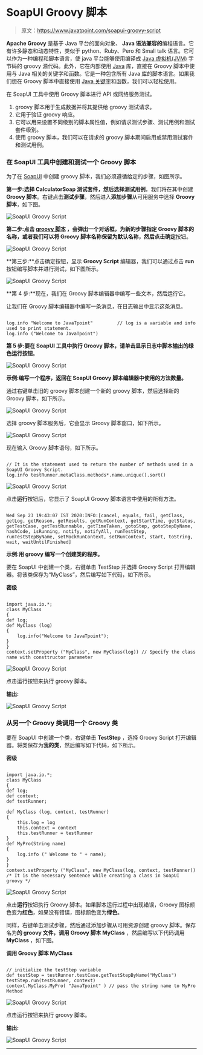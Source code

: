 # SoapUI Groovy 脚本

> 原文：<https://www.javatpoint.com/soapui-groovy-script>

**Apache Groovy** 是基于 Java 平台的面向对象、 **Java 语法兼容的**编程语言。它有许多静态和动态特性，类似于 python、Ruby、Pero 和 Small talk 语言。它可以作为一种编程和脚本语言，使 java 平台能够使用编译成 [Java 虚拟机(JVM)](https://www.javatpoint.com/jvm-java-virtual-machine) 字节码的 groovy 源代码。此外，它在内部使用 [Java](https://www.javatpoint.com/java-tutorial) 库，直接在 Groovy 脚本中使用与 Java 相关的关键字和函数。它是一种包含所有 Java 库的脚本语言。如果我们想在 Groovy 脚本中直接使用 [Java 关键字](https://www.javatpoint.com/java-keywords)和函数，我们可以轻松使用。

在 SoapUI 工具中使用 Groovy 脚本进行 API 或网络服务测试。

1.  groovy 脚本用于生成数据并将其提供给 groovy 测试请求。
2.  它用于验证 groovy 响应。
3.  它可以用来设置不同级别的脚本属性值，例如请求测试步骤、测试用例和测试套件级别。
4.  使用 groovy 脚本，我们可以在请求的 groovy 脚本期间启用或禁用测试套件和测试用例。

### 在 SoapUI 工具中创建和测试一个 Groovy 脚本

为了在 [SoapUI](https://www.javatpoint.com/soapui) 中创建 groovy 脚本，我们必须遵循给定的步骤，如图所示。

**第一步:**选择 **CalculatorSoap 测试套件**，然后选择**测试用例**，我们将在其中创建 **Groovy 脚本**。右键点击**测试步骤**，然后进入**添加步骤**从可用服务中选择 **Groovy 脚本**，如下图。

![SoapUI Groovy Script](img/5d88be8f9da588e547ede7677b9581ac.png)

**第二步:**点击 [**groovy 脚本**](https://www.javatpoint.com/groovy) ，会弹出一个对话框，为新的步骤指定 Groovy 脚本的名称，或者我们可以将 Groovy 脚本名称保留为默认名称，然后点击**确定**按钮。

![SoapUI Groovy Script](img/a7a8e8c6d95b0f0446666f12e7b47548.png)

**第三步:**点击确定按钮，显示 **Groovy Script** 编辑器，我们可以通过点击 **run** 按钮编写脚本并进行测试，如下图所示。

![SoapUI Groovy Script](img/807fb26215d3ff7fee9f44127920a1b5.png)

**第 4 步:**现在，我们在 Groovy 脚本编辑器中编写一些文本，然后运行它。

让我们在 Groovy 脚本编辑器中编写一条消息，在日志输出中显示这条消息。

```

log.info "Welcome to JavaTpoint"         // log is a variable and info used to print statement.
log.info ("Welcome to JavaTpoint")

```

**第 5 步:**要在 SoapUI 工具中执行 Groovy 脚本，请单击显示日志中脚本输出的**绿色运行按钮**。

![SoapUI Groovy Script](img/5f768efab6a409c0dda39350043d42c9.png)

**示例:编写一个程序，返回在 SoapUI Groovy 脚本编辑器中使用的方法数量。**

通过右键单击旧的 groovy 脚本创建一个新的 groovy 脚本，然后选择新的 Groovy 脚本，如下所示。

![SoapUI Groovy Script](img/aca389877277ca371eb6f5e9b71c79b9.png)

选择 groovy 脚本服务后，它会显示 Groovy 脚本窗口，如下所示。

![SoapUI Groovy Script](img/fa9563d4902ec93073a86e2ee3696f28.png)

现在输入 Groovy 脚本语句，如下所示。

```

// It is the statement used to return the number of methods used in a SoapUI Groovy Script.
log.info testRunner.metaClass.methods*.name.unique().sort()

```

![SoapUI Groovy Script](img/ea49f21a9818a2bd03acd5ca5ed70b44.png)

点击**运行**按钮后，它显示了 SoapUI Groovy 脚本语言中使用的所有方法。

```

Wed Sep 23 19:43:07 IST 2020:INFO:[cancel, equals, fail, getClass, getLog, getReason, getResults, getRunContext, getStartTime, getStatus, getTestCase, getTestRunnable, getTimeTaken, gotoStep, gotoStepByName, hashCode, isRunning, notify, notifyAll, runTestStep, runTestStepByName, setMockRunContext, setRunContext, start, toString, wait, waitUntilFinished]

```

**示例:用 groovy 编写一个创建类的程序。**

要在 SoapUI 中创建一个类，右键单击 TestStep 并选择 Groovy Script 打开编辑器。将该类保存为“MyClass”，然后编写如下代码，如下所示。

**密级**

```

import java.io.*;
class MyClass
{
def log;
def MyClass (log)
{
	log.info("Welcome to JavaTpoint");
}
}
context.setProperty ("MyClass", new MyClass(log)) // Specify the class name with consttructor parameter

```

![SoapUI Groovy Script](img/f12f960647d6954fe670473b9283fc52.png)

点击运行按钮来执行 groovy 脚本。

**输出:**

![SoapUI Groovy Script](img/a6eb8e53767a451861997630b23b417e.png)

### 从另一个 Groovy 类调用一个 Groovy 类

要在 SoapUI 中创建一个类，右键单击 **TestStep** ，选择 Groovy Script 打开编辑器。将类保存为**我的类**，然后编写如下代码，如下所示。

**密级**

```

import java.io.*;
class MyClass
{
def log;
def context;
def testRunner;

def MyClass (log, context, testRunner)
{
	this.log = log
	this.context = context
	this.testRunner = testRunner
}
def MyPro(String name)
{
	log.info (" Welcome to " + name);
}
}
context.setProperty ("MyClass", new MyClass(log, context, testRunner))  /* It is the necessary sentence while creating a class in SoapUI groovy */

```

![SoapUI Groovy Script](img/9ff6d3c329c9556e6031bd034a7e5584.png)

点击**运行**按钮执行 Groovy 脚本。如果脚本运行过程中出现错误，Groovy 图标颜色变为**红色**，如果没有错误，图标颜色变为**绿色**。

同样，右键单击测试步骤，然后通过添加步骤从可用资源创建 groovy 脚本。保存名为**的 groovy 文件，调用 Groovy 脚本 MyClass** ，然后编写以下代码调用 **MyClass** ，如下图。

**调用 Groovy 脚本 MyClass**

```

// initialize the testStep variable
def testStep = testRunner.testCase.getTestStepByName("MyClass")
testStep.run(testRunner, context)  
context.MyClass.MyPro( "JavaTpoint" ) // pass the string name to MyPro Method

```

![SoapUI Groovy Script](img/53e2bb30e5b1306b140b0a39869188f5.png)

点击运行按钮来执行 groovy 脚本。

**输出:**

![SoapUI Groovy Script](img/023b706c576acbeec42eafb55352e9b4.png)

* * *